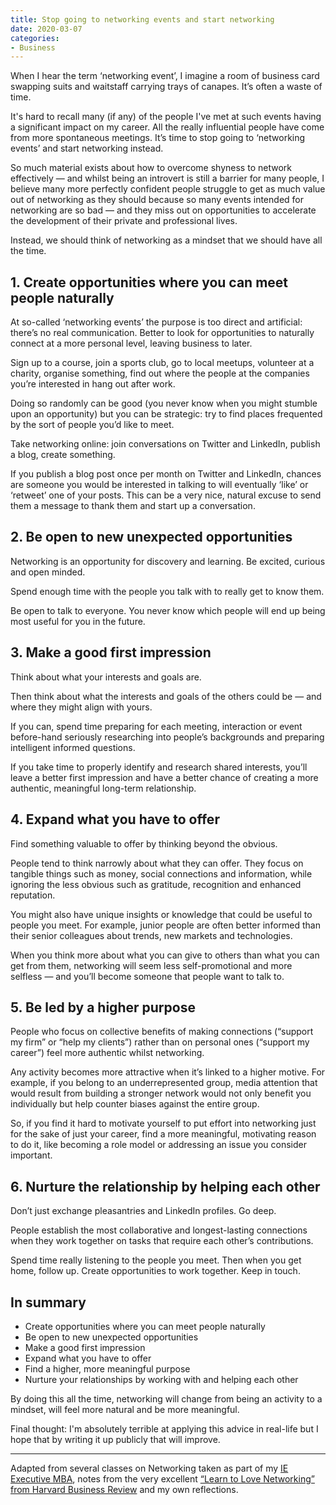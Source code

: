 ```yaml
---
title: Stop going to networking events and start networking
date: 2020-03-07
categories:
- Business
---
```


When I hear the term ‘networking event’, I imagine a room of business card swapping suits and waitstaff carrying trays of canapes. It’s often a waste of time.

It's hard to recall many (if any) of the people I've met at such events having a significant impact on my career. All the really influential people have come from more spontaneous meetings. It’s time to stop going to ‘networking events’ and start networking instead.

So much material exists about how to overcome shyness to network effectively — and whilst being an introvert is still a barrier for many people, I believe many more perfectly confident people struggle to get as much value out of networking as they should because so many events intended for networking are so bad — and they miss out on opportunities to accelerate the development of their private and professional lives.
	
Instead, we should think of networking as a mindset that we should have all the time.

## 1. Create opportunities where you can meet people naturally

At so-called ‘networking events’ the purpose is too direct and artificial: there’s no real communication. Better to look for opportunities to naturally connect at a more personal level, leaving business to later.

Sign up to a course, join a sports club, go to local meetups, volunteer at a charity, organise something, find out where the people at the companies you’re interested in hang out after work.

Doing so randomly can be good (you never know when you might stumble upon an opportunity) but you can be strategic: try to find places frequented by the sort of people you’d like to meet.

Take networking online: join conversations on Twitter and LinkedIn, publish a blog, create something.

If you publish a blog post once per month on Twitter and LinkedIn, chances are someone you would be interested in talking to will eventually ‘like’ or ‘retweet’ one of your posts. This can be a very nice, natural excuse to send them a message to thank them and start up a conversation.

## 2. Be open to new unexpected opportunities

Networking is an opportunity for discovery and learning. Be excited, curious and open minded.

Spend enough time with the people you talk with to really get to know them.

Be open to talk to everyone. You never know which people will end up being most useful for you in the future.

## 3. Make a good first impression

Think about what your interests and goals are.

Then think about what the interests and goals of the others could be — and where they might align with yours.

If you can, spend time preparing for each meeting, interaction or event before-hand seriously researching into people’s backgrounds and preparing intelligent informed questions.

If you take time to properly identify and research shared interests, you’ll leave a better first impression and have a better chance of creating a more authentic, meaningful long-term relationship.

## 4. Expand what you have to offer

Find something valuable to offer by thinking beyond the obvious.

People tend to think narrowly about what they can offer. They focus on tangible things such as money, social connections and information, while ignoring the less obvious such as gratitude, recognition and enhanced reputation.

You might also have unique insights or knowledge that could be useful to people you meet. For example, junior people are often better informed than their senior colleagues about trends, new markets and technologies.

When you think more about what you can give to others than what you can get from them, networking will seem less self-promotional and more selfless — and you’ll become someone that people want to talk to.

## 5. Be led by a higher purpose

People who focus on collective benefits of making connections (“support my firm” or “help my clients”) rather than on personal ones (“support my career”) feel more authentic whilst networking.

Any activity becomes more attractive when it’s linked to a higher motive. For example, if you belong to an underrepresented group, media attention that would result from building a stronger network would not only benefit you individually but help counter biases against the entire group.

So, if you find it hard to motivate yourself to put effort into networking just for the sake of just your career, find a more meaningful, motivating reason to do it, like becoming a role model or addressing an issue you consider important.

## 6. Nurture the relationship by helping each other

Don’t just exchange pleasantries and LinkedIn profiles. Go deep.

People establish the most collaborative and longest-lasting connections when they work together on tasks that require each other’s contributions.

Spend time really listening to the people you meet. Then when you get home, follow up. Create opportunities to work together. Keep in touch.

## In summary

- Create opportunities where you can meet people naturally
- Be open to new unexpected opportunities
- Make a good first impression
- Expand what you have to offer
- Find a higher, more meaningful purpose
- Nurture your relationships by working with and helping each other

By doing this all the time, networking will change from being an activity to a mindset, will feel more natural and be more meaningful.

Final thought: I'm absolutely terrible at applying this advice in real-life but I hope that by writing it up publicly that will improve.

---

Adapted from several classes on Networking taken as part of my [IE Executive MBA](/2019/12/ie-executive-mba/), notes from the very excellent [“Learn to Love Networking” from Harvard Business Review](https://hbr.org/2016/05/learn-to-love-networking) and my own reflections.
